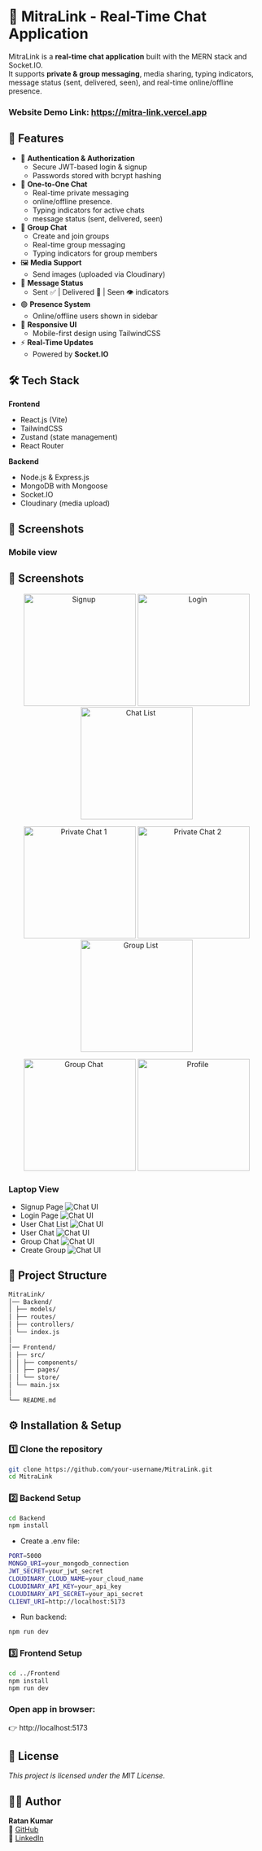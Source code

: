 # 💬 MitraLink - Real-Time Chat Application

MitraLink is a **real-time chat application** built with the MERN stack and Socket.IO.  
It supports **private & group messaging**, media sharing, typing indicators, message status (sent, delivered, seen), and real-time online/offline presence.  

### Website Demo Link: https://mitra-link.vercel.app


## 🚀 Features
- 🔐 **Authentication & Authorization**
  - Secure JWT-based login & signup
  - Passwords stored with bcrypt hashing
- 💬 **One-to-One Chat**
  - Real-time private messaging
  - online/offline presence.
  - Typing indicators for active chats
  - message status (sent, delivered, seen)
- 👥 **Group Chat**
  - Create and join groups
  - Real-time group messaging
  - Typing indicators for group members
- 🖼️ **Media Support**
  - Send images (uploaded via Cloudinary)
- 👀 **Message Status**
  - Sent ✅ | Delivered 📩 | Seen 👁️ indicators
- 🟢 **Presence System**
  - Online/offline users shown in sidebar
- 📱 **Responsive UI**
  - Mobile-first design using TailwindCSS
- ⚡ **Real-Time Updates**
  - Powered by **Socket.IO**


## 🛠️ Tech Stack
**Frontend**
- React.js (Vite)
- TailwindCSS
- Zustand (state management)
- React Router

**Backend**
- Node.js & Express.js
- MongoDB with Mongoose
- Socket.IO
- Cloudinary (media upload)

## 📸 Screenshots

### Mobile view
## 📸 Screenshots

<p align="center">
  <img src="./screenshots/signup.jpg" alt="Signup" width="220"/>
  <img src="./screenshots/login.jpg" alt="Login" width="220"/>
  <img src="./screenshots/chatList.jpg" alt="Chat List" width="220"/>
</p>

<p align="center">
  <img src="./screenshots/chat1.jpg" alt="Private Chat 1" width="220"/>
  <img src="./screenshots/chat2.jpg" alt="Private Chat 2" width="220"/>
  <img src="./screenshots/groupList.jpg" alt="Group List" width="220"/>
</p>

<p align="center">
  <img src="./screenshots/groupChat.jpg" alt="Group Chat" width="220"/>
  <img src="./screenshots/profile.jpg" alt="Profile" width="220"/>
</p>


### Laptop View
- Signup Page
![Chat UI](./screenshots/signup1.png)
- Login Page
![Chat UI](./screenshots/login1.png)
- User Chat List
![Chat UI](./screenshots/userChat.png)
- User Chat
![Chat UI](./screenshots/chat3.png)
- Group Chat
![Chat UI](./screenshots/chat4.png)
- Create Group
![Chat UI](./screenshots/createGroup.png)

## 📂 Project Structure
```bash
MitraLink/
│── Backend/
│ ├── models/ 
│ ├── routes/ 
│ ├── controllers/
│ └── index.js
│
│── Frontend/
│ ├── src/
│ │ ├── components/
│ │ ├── pages/
│ │ └── store/
│ └── main.jsx
│
└── README.md
```


## ⚙️ Installation & Setup

### 1️⃣ Clone the repository
```bash
git clone https://github.com/your-username/MitraLink.git
cd MitraLink
```
### 2️⃣ Backend Setup
```bash
cd Backend
npm install
```
- Create a .env file:
```bash 
PORT=5000
MONGO_URI=your_mongodb_connection
JWT_SECRET=your_jwt_secret
CLOUDINARY_CLOUD_NAME=your_cloud_name
CLOUDINARY_API_KEY=your_api_key
CLOUDINARY_API_SECRET=your_api_secret
CLIENT_URI=http://localhost:5173
```

- Run backend:
```bash 
npm run dev
```

### 3️⃣ Frontend Setup
```bash
cd ../Frontend
npm install
npm run dev
```

### Open app in browser:
👉 http://localhost:5173

## 📜 License
*This project is licensed under the MIT License.*

## 👨‍💻 Author
**Ratan Kumar**  
🔗 [GitHub](https://github.com/ratan-kumar-git)  
🔗 [LinkedIn](https://www.linkedin.com/in/ratan-kumar-)  








